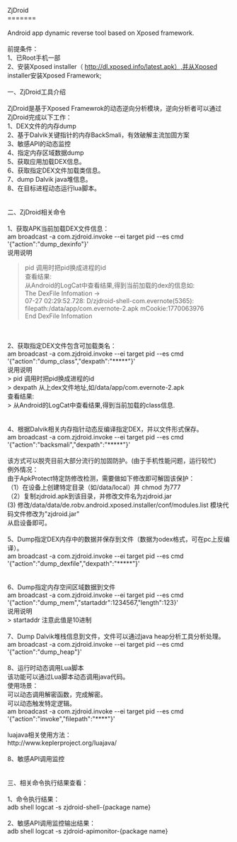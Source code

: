 ZjDroid<BR>
=======<BR>
<BR>
Android app dynamic reverse tool based on Xposed framework.<BR>
<BR>
前提条件：<BR>
1、已Root手机一部<BR>
2、安装Xposed installer（ http://dl.xposed.info/latest.apk）,并从Xposed installer安装Xposed Framework;<BR>
<BR>
一、ZjDroid工具介绍<BR>
<BR>
ZjDroid是基于Xposed Framewrok的动态逆向分析模块，逆向分析者可以通过ZjDroid完成以下工作：<BR>
1、DEX文件的内存dump<BR>
2、基于Dalvik关键指针的内存BackSmali，有效破解主流加固方案<BR>
3、敏感API的动态监控<BR>
4、指定内存区域数据dump<BR>
5、获取应用加载DEX信息。<BR>
6、获取指定DEX文件加载类信息。<BR>
7、dump Dalvik java堆信息。<BR>
8、在目标进程动态运行lua脚本。<BR>
<BR>
<BR>
二、ZjDroid相关命令<BR>
<BR>
1、获取APK当前加载DEX文件信息：<BR>
am broadcast -a com.zjdroid.invoke --ei target pid --es cmd '{"action":"dump_dexinfo"}'<BR>
说用说明<BR>
> 	pid 调用时把pid换成进程的id<BR>
查看结果:<BR>
> 	从Android的LogCat中查看结果,得到当前加载的dex的信息如:<BR>
> 	The DexFile Infomation -><BR>
> 	07-27 02:29:52.728: D/zjdroid-shell-com.evernote(5365): filepath:/data/app/com.evernote-2.apk mCookie:1770063976<BR>
> 	End DexFile Infomation<BR>
<BR>
<BR>
2、获取指定DEX文件包含可加载类名：<BR>
am broadcast -a com.zjdroid.invoke --ei target pid --es cmd '{"action":"dump_class","dexpath":"*****"}'<BR>
说用说明<BR>
> 	pid 调用时把pid换成进程的id<BR>
> 	dexpath 从上dex文件地址,如/data/app/com.evernote-2.apk<BR>
查看结果:<BR>
> 	从Android的LogCat中查看结果,得到当前加载的class信息.<BR>
<BR>
<BR>
4、根据Dalvik相关内存指针动态反编译指定DEX，并以文件形式保存。<BR>
am broadcast -a com.zjdroid.invoke --ei target pid --es cmd '{"action":"backsmali","dexpath":"*****"}'<BR>
<BR>
该方式可以脱壳目前大部分流行的加固防护。(由于手机性能问题，运行较忙)<BR>
例外情况：<BR>
由于ApkProtect特定防修改检测，需要做如下修改即可解固该保护：<BR>
（1）在设备上创建特定目录（如/data/local）并 chmod 为777<BR>
（2）复制zjdroid.apk到该目录，并修改文件名为zjdroid.jar<BR>
 (3) 修改/data/data/de.robv.android.xposed.installer/conf/modules.list 模块代码文件修改为"zjdroid.jar"<BR>
从启设备即可。<BR>
<BR>
5、Dump指定DEX内存中的数据并保存到文件（数据为odex格式，可在pc上反编译）。<BR>
am broadcast -a com.zjdroid.invoke --ei target pid --es cmd '{"action":"dump_dexfile","dexpath":"*****"}'<BR>
<BR>
<BR>
6、Dump指定内存空间区域数据到文件<BR>
am broadcast -a com.zjdroid.invoke --ei target pid --es cmd '{"action":"dump_mem","startaddr":1234567,"length":123}'<BR>
说用说明<BR>
> 	startaddr 注意此值是10进制<BR>
<BR>
7、Dump Dalvik堆栈信息到文件，文件可以通过java heap分析工具分析处理。<BR>
am broadcast -a com.zjdroid.invoke --ei target pid --es cmd '{"action":"dump_heap"}'<BR>
<BR>
8、运行时动态调用Lua脚本<BR>
该功能可以通过Lua脚本动态调用java代码。<BR>
使用场景：<BR>
可以动态调用解密函数，完成解密。<BR>
可以动态触发特定逻辑。<BR>
am broadcast -a com.zjdroid.invoke --ei target pid --es cmd '{"action":"invoke","filepath":"****"}'<BR>
<BR>
luajava相关使用方法：<BR>
http://www.keplerproject.org/luajava/<BR>
<BR>
8、敏感API调用监控<BR>
<BR>
<BR>
三、相关命令执行结果查看：<BR>
<BR>
1、命令执行结果：<BR>
adb shell logcat -s zjdroid-shell-{package name}<BR>
<BR>
2、敏感API调用监控输出结果：<BR>
adb shell logcat -s zjdroid-apimonitor-{package name}<BR>
